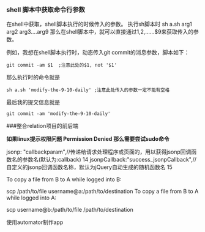 ### shell 脚本中获取命令行参数
在shell中获取，shell脚本执行的时候传入的参数。
执行sh脚本时  sh a.sh arg1 arg2 arg3....arg9  那么在shell脚本中，就可以直接通过$1,$2,……$9来获取传入的参数。

例如，我想在shell脚本执行时，动态传入git commit的消息参数，脚本如下：

```
git commit -am $1  ;注意此处的$1, not '$1'
```
那么执行时的命令就是

```
sh a.sh 'modify-the-9-10-daily' ;注意此处传入的参数一定不能有空格
```
最后我的提交信息就是

```
git commit -am 'modify-the-9-10-daily'
```

###整合relation项目的前后端

**如果linux提示权限问题  Permission Denied 那么需要尝试sudo命令**

 jsonp: "callbackparam",//传递给请求处理程序或页面的，用以获得jsonp回调函数名的参数名(默认为:callback)
14             jsonpCallback:"success_jsonpCallback",//自定义的jsonp回调函数名称，默认为jQuery自动生成的随机函数名
15             


To copy a file from B to A while logged into B:

scp /path/to/file username@a:/path/to/destination
To copy a file from B to A while logged into A:

scp username@b:/path/to/file /path/to/destination


使用automator制作app